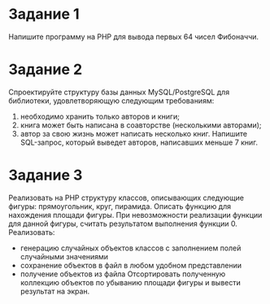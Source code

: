 # Задание 1 
Напишите программу на PHP для вывода первых 64 чисел Фибоначчи.
# Задание 2
Спроектируйте структуру базы данных MySQL/PostgreSQL для библиотеки, удовлетворяющую следующим требованиям:
1. необходимо хранить только авторов и книги;
2. книга может быть написана в соавторстве (несколькими авторами);
3. автор за свою жизнь может написать несколько книг.
Напишите SQL-запрос, который выведет авторов, написавших меньше 7 книг.
# Задание 3
Реализовать на PHP структуру классов, описывающих следующие фигуры: прямоугольник, круг, пирамида.
Описать функцию для нахождения площади фигуры. При невозможности реализации функции для данной фигуры, считать результатом выполнения функции 0.
Реализовать:
* генерацию случайных объектов классов с заполнением полей случайными значениями
* сохранение объектов в файл в любом удобном представлении
* получение объектов из файла
Отсортировать полученную коллекцию объектов по убыванию площади фигуры и вывести результат на экран.
